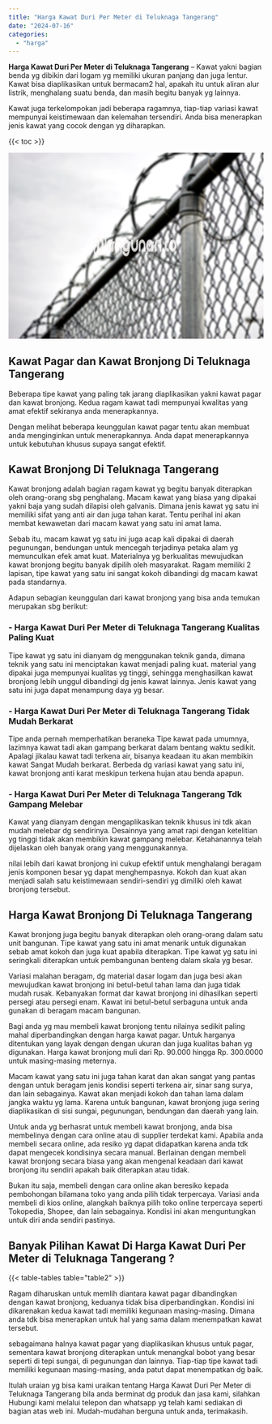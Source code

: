 ```yaml
---
title: "Harga Kawat Duri Per Meter di Teluknaga Tangerang"
date: "2024-07-16"
categories: 
  - "harga"
---
```


**Harga Kawat Duri Per Meter di Teluknaga Tangerang** – Kawat yakni bagian benda yg dibikin dari logam yg memiliki ukuran panjang dan juga lentur. Kawat bisa diaplikasikan untuk bermacam2 hal, apakah itu untuk aliran alur listrik, menghalang suatu benda, dan masih begitu banyak yg lainnya.

Kawat juga terkelompokan jadi beberapa ragamnya, tiap-tiap variasi kawat mempunyai keistimewaan dan kelemahan tersendiri. Anda bisa menerapkan jenis kawat yang cocok dengan yg diharapkan.

{{< toc >}}

![Harga Kawat Duri Per Meter di Teluknaga Tangerang](/images/jual-kawat-murah01.png)

## Kawat Pagar dan Kawat Bronjong Di Teluknaga Tangerang

Beberapa tipe kawat yang paling tak jarang diaplikasikan yakni kawat pagar dan kawat bronjong. Kedua ragam kawat tadi mempunyai kwalitas yang amat efektif sekiranya anda menerapkannya.

Dengan melihat beberapa keunggulan kawat pagar tentu akan membuat anda menginginkan untuk menerapkannya. Anda dapat menerapkannya untuk kebutuhan khusus supaya sangat efektif.

## Kawat Bronjong Di Teluknaga Tangerang

Kawat bronjong adalah bagian ragam kawat yg begitu banyak diterapkan oleh orang-orang sbg penghalang. Macam kawat yang biasa yang dipakai yakni baja yang sudah dilapisi oleh galvanis. Dimana jenis kawat yg satu ini memiliki sifat yang anti air dan juga tahan karat. Tentu perihal ini akan membat kewawetan dari macam kawat yang satu ini amat lama.

Sebab itu, macam kawat yg satu ini juga acap kali dipakai di daerah pegunungan, bendungan untuk mencegah terjadinya petaka alam yg memunculkan efek amat kuat. Materialnya yg berkualitas mewujudkan kawat bronjong begitu banyak dipilih oleh masyarakat. Ragam memiliki 2 lapisan, tipe kawat yang satu ini sangat kokoh dibandingi dg macam kawat pada standarnya.

Adapun sebagian keunggulan dari kawat bronjong yang bisa anda temukan merupakan sbg berikut:

### \- Harga Kawat Duri Per Meter di Teluknaga Tangerang Kualitas Paling Kuat

Tipe kawat yg satu ini dianyam dg menggunakan teknik ganda, dimana teknik yang satu ini menciptakan kawat menjadi paling kuat. material yang dipakai juga mempunyai kualitas yg tinggi, sehingga menghasilkan kawat bronjong lebih unggul dibandingi dg jenis kawat lainnya. Jenis kawat yang satu ini juga dapat menampung daya yg besar.

### \- Harga Kawat Duri Per Meter di Teluknaga Tangerang Tidak Mudah Berkarat

Tipe anda pernah memperhatikan beraneka Tipe kawat pada umumnya, lazimnya kawat tadi akan gampang berkarat dalam bentang waktu sedikit. Apalagi jikalau kawat tadi terkena air, bisanya keadaan itu akan membikin kawat Sangat Mudah berkarat. Berbeda dg variasi kawat yang satu ini, kawat bronjong anti karat meskipun terkena hujan atau benda apapun.

### \- Harga Kawat Duri Per Meter di Teluknaga Tangerang Tdk Gampang Melebar

Kawat yang dianyam dengan mengaplikasikan teknik khusus ini tdk akan mudah melebar dg sendirinya. Desainnya yang amat rapi dengan ketelitian yg tinggi tidak akan membikin kawat gampang melebar. Ketahanannya telah dijelaskan oleh banyak orang yang menggunakannya.

nilai lebih dari kawat bronjong ini cukup efektif untuk menghalangi beragam jenis komponen besar yg dapat menghempasnya. Kokoh dan kuat akan menjadi salah satu keistimewaan sendiri-sendiri yg dimiliki oleh kawat bronjong tersebut.

## Harga Kawat Bronjong Di Teluknaga Tangerang

Kawat bronjong juga begitu banyak diterapkan oleh orang-orang dalam satu unit bangunan. Tipe kawat yang satu ini amat menarik untuk digunakan sebab amat kokoh dan juga kuat apabila diterapkan. Tipe kawat yg satu ini seringkali diterapkan untuk pembangunan benteng dalam skala yg besar.

Variasi malahan beragam, dg material dasar logam dan juga besi akan mewujudkan kawat bronjong ini betul-betul tahan lama dan juga tidak mudah rusak. Kebanyakan format dar kawat bronjong ini dihasilkan seperti persegi atau persegi enam. Kawat ini betul-betul serbaguna untuk anda gunakan di beragam macam bangunan.

Bagi anda yg mau membeli kawat bronjong tentu nilainya sedikit paling mahal diperbandingkan dengan harga kawat pagar. Untuk harganya ditentukan yang layak dengan dengan ukuran dan juga kualitas bahan yg digunakan. Harga kawat bronjong muli dari Rp. 90.000 hingga Rp. 300.0000 untuk masing-masing meternya.

Macam kawat yang satu ini juga tahan karat dan akan sangat yang pantas dengan untuk beragam jenis kondisi seperti terkena air, sinar sang surya, dan lain sebagainya. Kawat akan menjadi kokoh dan tahan lama dalam jangka waktu yg lama. Karena untuk bangunan, kawat bronjong juga sering diaplikasikan di sisi sungai, pegunungan, bendungan dan daerah yang lain.

Untuk anda yg berhasrat untuk membeli kawat bronjong, anda bisa membelinya dengan cara online atau di supplier terdekat kami. Apabila anda membeli secara online, ada resiko yg dapat didapatkan karena anda tdk dapat mengecek kondisinya secara manual. Berlainan dengan membeli kawat bronjong secara biasa yang akan mengenal keadaan dari kawat bronjong itu sendiri apakah baik diterapkan atau tidak.

Bukan itu saja, membeli dengan cara online akan beresiko kepada pembohongan bilamana toko yang anda pilih tidak terpercaya. Variasi anda membeli di kios online, alangkah baiknya pilih toko online terpercaya seperti Tokopedia, Shopee, dan lain sebagainya. Kondisi ini akan menguntungkan untuk diri anda sendiri pastinya.

## Banyak Pilihan Kawat Di Harga Kawat Duri Per Meter di Teluknaga Tangerang ?

{{< table-tables table="table2" >}}

Ragam diharuskan untuk memlih diantara kawat pagar dibandingkan dengan kawat bronjong, keduanya tidak bisa diperbandingkan. Kondisi ini dikarenakan kedua kawat tadi memiliki kegunaan masing-masing. Dimana anda tdk bisa menerapkan untuk hal yang sama dalam menempatkan kawat tersebut.

sebagaimana halnya kawat pagar yang diaplikasikan khusus untuk pagar, sementara kawat bronjong diterapkan untuk menangkal bobot yang besar seperti di tepi sungai, di pegunungan dan lainnya. Tiap-tiap tipe kawat tadi memiliki kegunaan masing-masing, anda patut dapat menempatkan dg baik.

Itulah uraian yg bisa kami uraikan tentang Harga Kawat Duri Per Meter di Teluknaga Tangerang bila anda berminat dg produk dan jasa kami, silahkan Hubungi kami melalui telepon dan whatsapp yg telah kami sediakan di bagian atas web ini. Mudah-mudahan berguna untuk anda, terimakasih.
